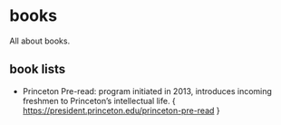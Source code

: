 # books
All about books.
## book lists
- Princeton Pre-read: program initiated in 2013, introduces incoming freshmen to Princeton’s intellectual life. { https://president.princeton.edu/princeton-pre-read }